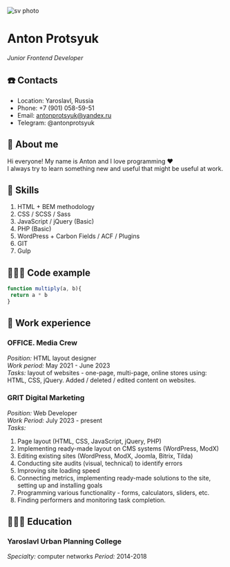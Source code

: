 ![sv photo](https://avatars.githubusercontent.com/u/72541081?v=4)
# Anton Protsyuk
*Junior Frontend Developer*

## ☎️ Contacts
* Location: Yaroslavl, Russia
* Phone: +7 (901) 058-59-51
* Email: antonprotsyuk@yandex.ru
* Telegram: @antonprotsyuk

## 👋 About me
Hi everyone! My name is Anton and I love programming ❤️  
I always try to learn something new and useful that might be useful at work.

## 💪 Skills
1. HTML + BEM methodology
1. CSS / SCSS / Sass
1. JavaScript / jQuery (Basic)
1. PHP (Basic)
1. WordPress + Carbon Fields / ACF / Plugins
1. GIT
1. Gulp

## 👨🏻‍💻 Code example
```javascript
function multiply(a, b){
 return a * b
}
```

## 💼 Work experience

### OFFICE. Media Crew
*Position:* HTML layout designer  
*Work period:* May 2021 - June 2023  
*Tasks:* layout of websites - one-page, multi-page, online stores using: HTML, CSS, jQuery.
Added / deleted / edited content on websites.

### GRIT Digital Marketing
*Position:* Web Developer  
*Work Period:* July 2023 - present  
*Tasks:*
1. Page layout (HTML, CSS, JavaScript, jQuery, PHP)
1. Implementing ready-made layout on CMS systems (WordPress, ModX)
1. Editing existing sites (WordPress, ModX, Joomla, Bitrix, Tilda)
1. Conducting site audits (visual, technical) to identify errors
1. Improving site loading speed
1. Connecting metrics, implementing ready-made solutions to the site, setting up and installing goals
1. Programming various functionality - forms, calculators, sliders, etc.
1. Finding performers and monitoring task completion.

## 👨🏻‍🎓 Education
### Yaroslavl Urban Planning College
*Specialty:* computer networks
*Period:* 2014-2018